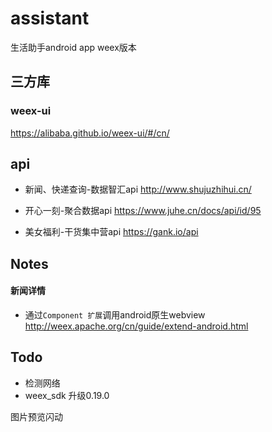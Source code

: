 # assistant
生活助手android app weex版本

## 三方库
### weex-ui
https://alibaba.github.io/weex-ui/#/cn/

## api
- 新闻、快递查询-数据智汇api
http://www.shujuzhihui.cn/

- 开心一刻-聚合数据api
https://www.juhe.cn/docs/api/id/95

- 美女福利-干货集中营api
https://gank.io/api


## Notes
#### 新闻详情
- 通过`Component 扩展`调用android原生webview    
http://weex.apache.org/cn/guide/extend-android.html

## Todo
- 检测网络
- weex_sdk 升级0.19.0

图片预览闪动